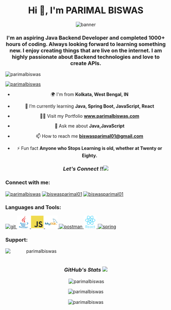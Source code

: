 <center>
<h1 align="center">Hi 👋, I'm PARIMAL BISWAS</h1>
<img src='https://miro.medium.com/max/1400/1*CouRxRFigy2cvgCM3-o2Jg.png' alt='banner' />

<h3 align="center">I'm an aspiring Java Backend Developer and completed 1000+ hours of coding. Always looking forward to learning something new. I enjoy creating things that are live on the internet. I am highly passionate about Backend technologies and love to create APIs.</h3>

<p align="left"> <img src="https://komarev.com/ghpvc/?username=parimalbiswas&label=Profile%20views&color=0e75b6&style=flat" alt="parimalbiswas" /> </p>

<p align="left"> <a href="https://github.com/ryo-ma/github-profile-trophy"><img src="https://github-profile-trophy.vercel.app/?username=parimalbiswas" alt="parimalbiswas" /></a> </p>

- 🌍 I'm from **Kolkata, West Bengal, IN**

- 🌱 I’m currently learning **Java, Spring Boot, JavaScript, React**

- 👨‍💻 Visit my Portfolio **www.parimalbiswas.com**

- 💬 Ask me about **Java,JavaScript**

- 📫 How to reach me **biswasparimal01@gmail.com**

- ⚡ Fun fact **Anyone who Stops Learning is old, whether at Twenty or Eighty.**

<h3><i>Let's Connect !!<img src="https://raw.githubusercontent.com/ShahriarShafin/ShahriarShafin/main/Assets/handshake.gif" width="100" /></i></h3>
<h3 align="left">Connect with me:</h3>
<p align="left">
<a href="https://linkedin.com/in/parimalbiswas" target="blank"><img align="center" src="https://raw.githubusercontent.com/rahuldkjain/github-profile-readme-generator/master/src/images/icons/Social/linked-in-alt.svg" alt="parimalbiswas" height="30" width="40" /></a>
<a href="https://www.hackerrank.com/biswasparimal01" target="blank"><img align="center" src="https://raw.githubusercontent.com/rahuldkjain/github-profile-readme-generator/master/src/images/icons/Social/hackerrank.svg" alt="biswasparimal01" height="30" width="40" /></a>
<a href="https://www.leetcode.com/biswasparimal01" target="blank"><img align="center" src="https://raw.githubusercontent.com/rahuldkjain/github-profile-readme-generator/master/src/images/icons/Social/leet-code.svg" alt="biswasparimal01" height="30" width="40" /></a>
</p>

<h3 align="left">Languages and Tools:</h3>
<p align="left"> <a href="https://git-scm.com/" target="_blank" rel="noreferrer"> <img src="https://www.vectorlogo.zone/logos/git-scm/git-scm-icon.svg" alt="git" width="40" height="40"/> </a> <a href="https://www.java.com" target="_blank" rel="noreferrer"> <img src="https://raw.githubusercontent.com/devicons/devicon/master/icons/java/java-original.svg" alt="java" width="40" height="40"/> </a> <a href="https://developer.mozilla.org/en-US/docs/Web/JavaScript" target="_blank" rel="noreferrer"> <img src="https://raw.githubusercontent.com/devicons/devicon/master/icons/javascript/javascript-original.svg" alt="javascript" width="40" height="40"/> </a> <a href="https://www.mysql.com/" target="_blank" rel="noreferrer"> <img src="https://raw.githubusercontent.com/devicons/devicon/master/icons/mysql/mysql-original-wordmark.svg" alt="mysql" width="40" height="40"/> </a> <a href="https://postman.com" target="_blank" rel="noreferrer"> <img src="https://www.vectorlogo.zone/logos/getpostman/getpostman-icon.svg" alt="postman" width="40" height="40"/> </a> <a href="https://reactjs.org/" target="_blank" rel="noreferrer"> <img src="https://raw.githubusercontent.com/devicons/devicon/master/icons/react/react-original-wordmark.svg" alt="react" width="40" height="40"/> </a> <a href="https://spring.io/" target="_blank" rel="noreferrer"> <img src="https://www.vectorlogo.zone/logos/springio/springio-icon.svg" alt="spring" width="40" height="40"/> </a> </p>

<h3 align="left">Support:</h3>
<p><a href="https://www.buymeacoffee.com/parimalbiswas"> <img align="left" src="https://cdn.buymeacoffee.com/buttons/v2/default-yellow.png" height="50" width="210" alt="parimalbiswas" /></a></p><br><br>


  
<h3><i>GitHub's Stats <img src="https://camo.githubusercontent.com/f11b92476ee793cfe97f20e0564ab552bd9bd670179d7b6772c59bb4d3218ca6/68747470733a2f2f692e70696e696d672e636f6d2f6f726967696e616c732f36352f63342f66342f36356334663435323537316265313236316539633632336637646134383861632e676966" width="35"/></i></h3>
  
<p>&nbsp;<img align="center" src="https://github-readme-stats.vercel.app/api?username=parimalbiswas&show_icons=true&locale=en" alt="parimalbiswas" /></p>
  
  <p align="center"><img align="center" src="https://github-readme-stats.vercel.app/api/top-langs?username=parimalbiswas&show_icons=true&locale=en&layout=compact" alt="parimalbiswas" /></p>

<p align="center"><img align="center" src="https://github-readme-streak-stats.herokuapp.com/?user=parimalbiswas&" alt="parimalbiswas" /></p>

</center>
